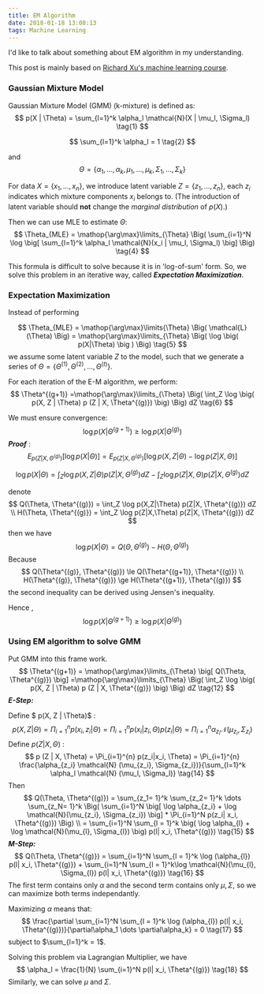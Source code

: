 ```yaml
---
title: EM Algorithm
date: 2018-01-18 13:08:13
tags: Machine Learning
---
```


I'd like to talk about something about EM algorithm in my understanding.

This post is mainly based on [Richard Xu's machine learning course](https://www.bilibili.com/video/av12802062/?from=search&seid=12077428943005827344).

<!-- more -->

### Gaussian Mixture Model

Gaussian Mixture Model (GMM) (k-mixture) is defined as:
$$
p(X | \Theta) = \sum_{l=1}^k \alpha_l \mathcal{N}(X | \mu_l, \Sigma_l) \tag{1}
$$

$$
\sum_{l=1}^k \alpha_l = 1 \tag{2}
$$

and
$$
\Theta = \{ \alpha_1, \dots, \alpha_k, \mu_1, \dots, \mu_k, \Sigma_1, \dots, \Sigma_k \} \tag{3}
$$

For data $X = \{ x_1, \dots, x_n \}$, we introduce latent variable $Z = \{ z_1, \dots, z_n \}$, each $z_i$ indicates which mixture components $x_i$ belongs to. (The introduction of latent variable should **not** change the *marginal distribution* of $p(X)$.)

Then we can use MLE to estimate $\Theta$:
$$
\Theta_{MLE} = \mathop{\arg\max}\limits_{\Theta} \Big( \sum_{i=1}^N \log \big[ \sum_{l=1}^k \alpha_l \mathcal{N}(x_i | \mu_l, \Sigma_l) \big] \Big) \tag{4}
$$

This formula is difficult to solve because it is in 'log-of-sum' form. So, we solve this problem in an iterative way, called ***Expectation Maximization***.


### Expectation Maximization

Instead of performing 

$$
\Theta_{MLE} = \mathop{\arg\max}\limits{\Theta} \Big( \mathcal{L}(\Theta) \Big) = \mathop{\arg\max}\limits_{\Theta} \Big( \log \big( p(X|\Theta) \big ) \Big) \tag{5}
$$
we assume some latent variable $Z$ to the model, such that we generate a series of $\Theta = \{ \Theta^{(1)},  \Theta^{(2)}, \dots, \Theta^{(t)} \}$.

For each iteration of the E-M algorithm, we perform:
$$
\Theta^{(g+1)} =\mathop{\arg\max}\limits_{\Theta} \Big( \int_Z \log \big( p(X, Z | \Theta) p (Z | X, \Theta^{(g)}) \big) \Big) dZ \tag{6}
$$

We must ensure convergence:
$$
\log p(X|\Theta^{(g+1)}) \ge \log p(X|\Theta^{(g)}) \tag{7}
$$
***Proof*** :
$$
E_{p(Z|X, \Theta^{(g)})} \Big[\log p(X|\Theta) \Big] = E_{p(Z|X, \Theta^{(g)})} \Big[\log p(X,Z|\Theta) - \log p(Z|X,\Theta) \Big] \tag{8}
$$

$$
\log p(X|\Theta) =  \int_Z  \log p(X,Z|\Theta) p(Z|X, \Theta^{(g)}) dZ -  \int_Z  \log p(Z|X,\Theta) p(Z|X, \Theta^{(g)}) dZ \tag{9}
$$

denote 
$$
Q(\Theta, \Theta^{(g)}) = \int_Z  \log p(X,Z|\Theta) p(Z|X, \Theta^{(g)}) dZ \\
H(\Theta, \Theta^{(g)}) = \int_Z  \log p(Z|X,\Theta) p(Z|X, \Theta^{(g)}) dZ
$$
then we have
$$
\log p(X|\Theta) =Q(\Theta, \Theta^{(g)}) - H(\Theta, \Theta^{(g)}) \tag{10}
$$
Because 
$$
Q(\Theta^{(g)}, \Theta^{(g)}) \le Q(\Theta^{(g+1)}, \Theta^{(g)}) \\
H(\Theta^{(g)}, \Theta^{(g)}) \ge H(\Theta^{(g+1)}, \Theta^{(g)})
$$
the second inequality can be derived using Jensen's inequality.

Hence , 
$$
\log p(X|\Theta^{(g+1)}) \ge \log p(X|\Theta^{(g)}) \tag{11}
$$

### Using EM algorithm to solve GMM

Put GMM into this frame work.
$$
\Theta^{(g+1)} = \mathop{\arg\max}\limits_{\Theta} \big[ Q(\Theta, \Theta^{(g)}) \big] =\mathop{\arg\max}\limits_{\Theta} \Big( \int_Z \log \big( p(X, Z | \Theta) p (Z | X, \Theta^{(g)}) \big) \Big) dZ \tag{12}
$$
***E-Step:***

Define $ p(X, Z | \Theta)$ :
$$
p(X, Z | \Theta) = \Pi_{i=1}^n p(x_i, z_i | \Theta) = \Pi_{i=1}^n p(x_i|z_i, \Theta) p(z_i|\Theta) =  \Pi_{i=1}^n \alpha_{z_i} \mathcal{N}(\mu_{z_i}, \Sigma_{z_i}) \tag{13}
$$
Define $p (Z | X, \Theta)$ :
$$
p (Z | X, \Theta) = \Pi_{i=1}^{n} p(z_i|x_i, \Theta) = \Pi_{i=1}^{n} \frac{\alpha_{z_i} \mathcal{N} (\mu_{z_i}, \Sigma_{z_i})}{\sum_{l=1}^k \alpha_l \mathcal{N} (\mu_l, \Sigma_l)} \tag{14}
$$
 Then 
$$
Q(\Theta, \Theta^{(g)}) = \sum_{z_1= 1}^k  \sum_{z_2= 1}^k  \dots  \sum_{z_N= 1}^k \Big(  \sum_{i=1}^N \big[ \log \alpha_{z_i} + \log \mathcal{N}(\mu_{z_i}, \Sigma_{z_i})  \big] * \Pi_{i=1}^N  p(z_i| x_i, \Theta^{(g)}) \Big) \\
= \sum_{i=1}^N \sum_{l = 1}^k \big( \log \alpha_{l} + \log \mathcal{N}(\mu_{l}, \Sigma_{l}) \big) p(l| x_i, \Theta^{(g)}) \tag{15}
$$
***M-Step:***
$$
Q(\Theta, \Theta^{(g)}) = \sum_{i=1}^N \sum_{l = 1}^k  \log (\alpha_{l}) p(l| x_i, \Theta^{(g)})  + \sum_{i=1}^N \sum_{l = 1}^k\log \mathcal{N}(\mu_{l}, \Sigma_{l}) p(l| x_i, \Theta^{(g)}) \tag{16}
$$
The first term contains only $\alpha$ and the second term contains only $\mu, \Sigma$, so we can maximize both terms independantly.

Maximizing $\alpha$ means that:
$$
\frac{\partial \sum_{i=1}^N \sum_{l = 1}^k  \log (\alpha_{l}) p(l| x_i, \Theta^{(g)})}{\partial\alpha_1 \dots \partial\alpha_k} = 0 \tag{17}
$$
subject to $\sum_{l=1}^k = 1$. 

Solving this problem via Lagrangian Multiplier, we have
$$
\alpha_l = \frac{1}{N} \sum_{i=1}^N p(l| x_i, \Theta^{(g)}) \tag{18}
$$
Similarly, we can solve $\mu$ and $\Sigma$.

 













